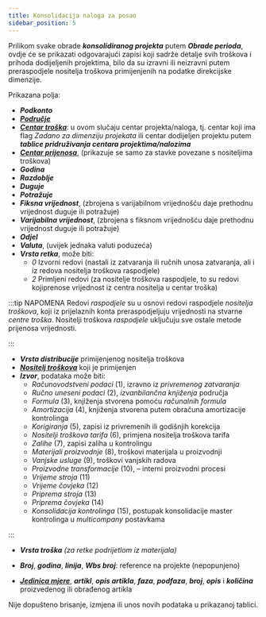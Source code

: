 ```yaml
---
title: Konsolidacija naloga za posao
sidebar_position: 5
---
```


Prilikom svake obrade ***konsolidiranog projekta*** putem ***Obrade perioda***, ovdje će se prikazati odgovarajući zapisi koji sadrže detalje svih troškova i prihoda dodijeljenih projektima, bilo da su izravni ili neizravni putem preraspodjele nositelja troškova primijenjenih na podatke direkcijske dimenzije.

Prikazana polja:

- ***Podkonto***
- [***Područje***](/docs/controlling/controlling-parametrization/controlling-specific-settings/area-types-areas)
- [***Centar troška***](/docs/controlling/controlling-parametrization/controlling-specific-settings/cost-centers): u ovom slučaju centar projekta/naloga, tj. centar koji ima flag *Zadano za dimenziju projekata* ili centar dodijeljen projektu putem ***tablice pridruživanja centara projektima/nalozima***
- [***Centar prijenosa***](/docs/controlling/controlling-parametrization/controlling-specific-settings/cost-centers), (prikazuje se samo za stavke povezane s nositeljima troškova)
- ***Godina***
- ***Razdoblje***
- ***Duguje***
- ***Potražuje***
- ***Fiksna vrijednost***, (zbrojena s varijabilnom vrijednošću daje prethodnu vrijednost duguje ili potražuje)
- ***Varijabilna vrijednost***, (zbrojena s fiksnom vrijednošću daje prethodnu vrijednost duguje ili potražuje)
- ***Odjel***
- ***Valuta***, (uvijek jednaka valuti poduzeća)
- ***Vrsta retka***, može biti:
    - *0* Izvorni redovi (nastali iz zatvaranja ili ručnih unosa zatvaranja, ali i iz redova nositelja troškova raspodjele)
    - *2* Primljeni redovi (za nositelje troškova raspodjele, to su redovi kojiprenose vrijednost iz centra nositelja u centar troška)

:::tip NAPOMENA
Redovi *raspodjele* su u osnovi redovi raspodjele *nositelja troškova*, koji iz prijelaznih konta preraspodjeljuju vrijednosti na stvarne *centre troška*. Nositelji troškova *raspodjele* uključuju sve ostale metode prijenosa vrijednosti.

:::
- ***Vrsta distribucije*** primijenjenog nositelja troškova
- [***Nositelj troškova***](/docs/controlling/controlling-parametrization/controlling-specific-settings/cost-drivers) koji je primijenjen
- ***Izvor***, podataka može biti:
    - *Računovodstveni podaci* (1), izravno iz *privremenog zatvaranja*
    - *Ručno uneseni podaci* (2),  *izvanbilančna knjiženja* područja
    - *Formula* (3), knjiženja stvorena pomoću *računalnih formula*
    - *Amortizacija* (4), knjiženja stvorena putem obračuna amortizacije kontrolinga
    - *Korigiranja* (5), zapisi iz privremenih ili godišnjih korekcija
    - *Nositelji troškova tarifa* (6), primjena nositelja troškova tarifa 
    - *Zalihe* (7), zapisi zaliha u kontrolingu
    - *Materijali proizvodnje* (8), troškovi materijala u proizvodnji
    - *Vanjske usluge* (9), troškovi vanjskih radova
    - *Proizvodne transformacije* (10), – interni proizvodni procesi
    - *Vrijeme stroja* (11)
    - *Vrijeme čovjeka* (12)
    - *Priprema stroja* (13)
    - *Priprema čovjeka* (14)
    - *Konsolidacija kontrolinga* (15), postupak konsolidacije master kontrolinga u *multicompany* postavkama

:::

- ***Vrsta troška*** *(za retke podrijetlom iz materijala)*

- ***Broj***, ***godina***, ***linija***, ***Wbs broj***: reference na projekte (nepopunjeno)

- [***Jedinica mjere***](/docs/controlling/controlling-parametrization/controlling-specific-settings/measure-units), ***artikl***, ***opis artikla***, ***faza***, ***podfaza***, ***broj***, ***opis*** i ***količina***  proizvedenog ili obrađenog artikla

Nije dopušteno brisanje, izmjena ili unos novih podataka u prikazanoj tablici.